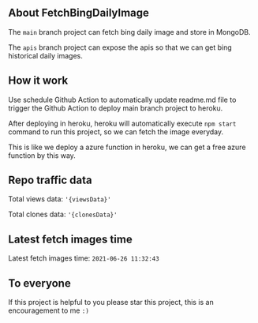 ## About FetchBingDailyImage

The `main` branch project can fetch bing daily image and store in MongoDB.

The `apis` branch project can expose the apis so that we can get bing historical daily images.

## How it work

Use schedule Github Action to automatically update readme.md file to trigger the Github Action to deploy main branch project to heroku.

After deploying in heroku, heroku will automatically execute `npm start` command to run this project, so we can fetch the image everyday.

This is like we deploy a azure function in heroku, we can get a free azure function by this way.

## Repo traffic data

Total views data: `'{viewsData}'`

Total clones data: `'{clonesData}'`

## Latest fetch images time

Latest fetch images time: `2021-06-26 11:32:43`

## To everyone

If this project is helpful to you please star this project, this is an encouragement to me `:)`



